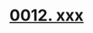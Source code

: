 # [0012. xxx](https://github.com/Tdahuyou/chrome/tree/main/0012.%20xxx)

<!-- region:toc -->

<!-- endregion:toc -->


